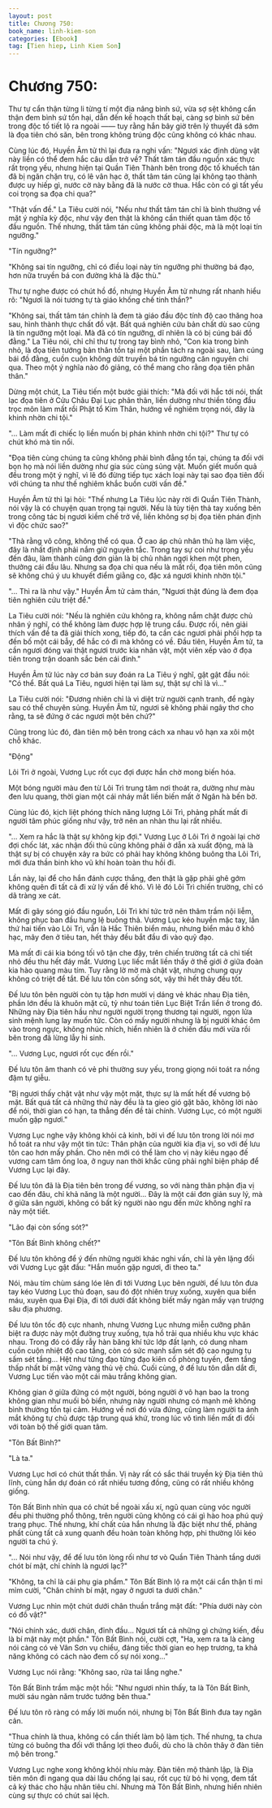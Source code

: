 ```yaml
---
layout: post
title: Chương 750: 
book_name: linh-kiem-son
categories: [Ebook]
tag: [Tien hiep, Linh Kiem Son]
---
```


# Chương 750: 

Thư tự cẩn thận từng li từng tí một địa nâng bình sứ, vừa sợ sệt không cẩn thận đem bình sứ tổn hại, dẫn đến kế hoạch thất bại, càng sợ bình sứ bên trong độc tố tiết lộ ra ngoài —— tuy rằng hắn bây giờ trên lý thuyết đã sớm là đọa tiên chó săn, bên trong không trúng độc cũng không có khác nhau.

Cùng lúc đó, Huyền Âm tử thì lại đưa ra nghi vấn: "Ngươi xác định dùng vật này liền có thể đem hắc câu dẫn trở về? Thất tâm tán đầu nguồn xác thực rất trọng yếu, nhưng hiện tại Quần Tiên Thành bên trong độc tố khuếch tán đã bị ngăn chặn trụ, có lê vân hạc ở, thất tâm tán cũng lại không tạo thành được uy hiếp gì, nước cờ này bằng đã là nước cờ thua. Hắc còn có gì tất yếu coi trọng sa đọa chi qua?"

"Thật vấn đề." La Tiêu cười nói, "Nếu như thất tâm tán chỉ là bình thường về mặt ý nghĩa kỳ độc, như vậy đen thật là không cần thiết quan tâm độc tố đầu nguồn. Thế nhưng, thất tâm tán cũng không phải độc, mà là một loại tín ngưỡng."

"Tín ngưỡng?"

"Không sai tín ngưỡng, chỉ có điều loại này tín ngưỡng phi thường bá đạo, hơn nữa truyền bá con đường khá là đặc thù."

Thư tự nghe được có chút hồ đồ, nhưng Huyền Âm tử nhưng rất nhanh hiểu rõ: "Ngươi là nói tương tự tà giáo khống chế tinh thần?"

"Không sai, thất tâm tán chính là đem tà giáo đầu độc tính độ cao thăng hoa sau, hình thành thực chất đồ vật. Bất quá nghiên cứu bản chất dù sao cũng là tín ngưỡng một loại. Mà đã có tín ngưỡng, dĩ nhiên là có bị cúng bái đồ đằng." La Tiêu nói, chỉ chỉ thư tự trong tay bình nhỏ, "Con kia trong bình nhỏ, là đọa tiên tướng bản thân tồn tại một phần tách ra ngoài sau, làm cúng bái đồ đằng, cuồn cuộn không dứt truyền bá tín ngưỡng căn nguyên chi qua. Theo một ý nghĩa nào đó giảng, có thể mang cho rằng đọa tiên phân thân."

Dừng một chút, La Tiêu tiến một bước giải thích: "Mà đối với hắc tới nói, thất lạc đọa tiên ở Cửu Châu Đại Lục phân thân, liền dường như thiền tông đầu trọc môn làm mất rồi Phật tổ Kim Thân, hướng về nghiêm trọng nói, đây là khinh nhờn chi tội."

"... Làm mất đi chiếc lọ liền muốn bị phán khinh nhờn chi tội?" Thư tự có chút khó mà tin nổi.

"Đọa tiên cùng chúng ta cũng không phải bình đẳng tồn tại, chúng ta đối với bọn họ mà nói liền dường như gia súc cùng sủng vật. Muốn giết muốn quả đều trong một ý nghĩ, vì lẽ đó đừng tiếp tục xách loại này tại sao đọa tiên đối với chúng ta như thế nghiêm khắc buồn cười vấn đề."

Huyền Âm tử thì lại hỏi: "Thế nhưng La Tiêu lúc này rời đi Quần Tiên Thành, nói vậy là có chuyện quan trọng tại người. Nếu là tùy tiện thả tay xuống bên trong công tác bị ngươi kiềm chế trở về, liền không sợ bị đọa tiên phán định vì độc chức sao?"

"Thà rằng vô công, không thể có qua. Ở cao áp chủ nhân thủ hạ làm việc, đây là nhất định phải nắm giữ nguyên tắc. Trong tay sự coi như trọng yếu đến đâu, làm thành cũng đơn giản là bị chủ nhân ngợi khen một phen, thưởng cái đầu lâu. Nhưng sa đọa chi qua nếu là mất rồi, đọa tiên môn cũng sẽ không chú ý ưu khuyết điểm giằng co, đặc xá ngươi khinh nhờn tội."

"... Thì ra là như vậy." Huyền Âm tử cảm thán, "Ngươi thật đúng là đem đọa tiên nghiên cứu triệt để."

La Tiêu cười nói: "Nếu là nghiên cứu không ra, không nắm chặt được chủ nhân ý nghĩ, có thể không làm được hợp lệ trung cẩu. Được rồi, nên giải thích vấn đề ta đã giải thích xong, tiếp đó, ta cần các ngươi phải phối hợp ta đến bố một cái bẫy, để hắc có đi mà không có về. Đầu tiên, Huyền Âm tử, ta cần ngươi đóng vai thật ngươi trước kia nhân vật, một viên xếp vào ở đọa tiên trong trận doanh sắc bén cái đinh."

Huyền Âm tử lúc này cơ bản suy đoán ra La Tiêu ý nghĩ, gật gật đầu nói: "Có thể. Bất quá La Tiêu, ngươi hiện tại làm sự, thật sự chỉ là vì..."

La Tiêu cười nói: "Đương nhiên chỉ là vì diệt trừ người cạnh tranh, để ngày sau có thể chuyên sủng. Huyền Âm tử, ngươi sẽ không phải ngây thơ cho rằng, ta sẽ đứng ở các ngươi một bên chứ?"

Cũng trong lúc đó, đàn tiên mộ bên trong cách xa nhau vô hạn xa xôi một chỗ khác.

"Động"

Lôi Trì ở ngoài, Vương Lục rốt cục đợi được hắn chờ mong biến hóa.

Một bóng người màu đen từ Lôi Trì trung tâm nơi thoát ra, dường như màu đen lưu quang, thời gian một cái nháy mắt liền biến mất ở Ngân hà bến bờ.

Cùng lúc đó, kịch liệt phóng thích năng lượng Lôi Trì, phảng phất mất đi người tâm phúc giống như vậy, trở nên an nhàn thu lại rất nhiều.

"... Xem ra hắc là thật sự không kịp đợi." Vương Lục ở Lôi Trì ở ngoài lại chờ đợi chốc lát, xác nhận đối thủ cũng không phải ở dẫn xà xuất động, mà là thật sự bị có chuyện xảy ra bức có phải hay không không buông tha Lôi Trì, mới đưa thần binh kho vũ khí hoàn toàn thu hồi đi.

Lần này, lại để cho hắn đánh cược thắng, đen thật là gặp phải ghê gớm không quên đi tất cả đi xử lý vấn đề khó. Vì lẽ đó Lôi Trì chiến trường, chỉ có dã tràng xe cát.

Mất đi gây sóng gió đầu nguồn, Lôi Trì khí tức trở nên thâm trầm nội liễm, không phục ban đầu hung lệ buông thả. Vương Lục kéo huyền mặc tay, lần thứ hai tiến vào Lôi Trì, vẫn là Hắc Thiên biển máu, nhưng biển máu ở khô hạc, mây đen ở tiêu tan, hết thảy đều bắt đầu đi vào quỹ đạo.

Mà mất đi cái kia bóng tối vô tận che đậy, trên chiến trường tất cả chi tiết nhỏ đều thu hết đáy mắt. Vương Lục liếc mắt liền thấy ở thế giới ở giữa đoàn kia hào quang màu tím. Tuy rằng lờ mờ mà chật vật, nhưng chung quy không có triệt để tắt. Đế lưu tôn còn sống sót, vậy thì hết thảy đều tốt.

Đế lưu tôn bên người còn tụ tập hơn mười vị dáng vẻ khác nhau Địa tiên, phần lớn đều là khuôn mặt cũ, tỷ như toán tiên Lục Biệt Trần liền ở trong đó. Những này Địa tiên hầu như người người trọng thương tại người, ngọn lửa sinh mệnh lung lay muốn tức. Còn có mấy người nhưng là bị người khác ôm vào trong ngực, không nhúc nhích, hiển nhiên là ở chiến đấu mới vừa rồi bên trong đã lừng lẫy hi sinh.

"... Vương Lục, ngươi rốt cục đến rồi."

Đế lưu tôn âm thanh có vẻ phi thường suy yếu, trong giọng nói toát ra nồng đậm tự giễu.

"Bị ngươi thấy chật vật như vậy một mặt, thực sự là mất hết đế vương bộ mặt. Bất quá tất cả những thứ này đều là ta gieo gió gặt bão, không lời nào để nói, thời gian có hạn, ta thẳng đến đề tài chính. Vương Lục, có một người muốn gặp ngươi."

Vương Lục nghe vậy không khỏi cả kinh, bởi vì đế lưu tôn trong lời nói mơ hồ toát ra như vậy một tin tức: Thân phận của người kia địa vị, so với đế lưu tôn cao hơn mấy phần. Cho nên mới có thể làm cho vị này kiêu ngạo đế vương cam tâm ống loa, ở nguy nan thời khắc cũng phải nghĩ biện pháp để Vương Lục lại đây.

Đế lưu tôn đã là Địa tiên bên trong đế vương, so với nàng thân phận địa vị cao đến đâu, chỉ khả năng là một người... Đây là một cái đơn giản suy lý, mà ở giữa sân người, không có bất kỳ người nào ngu đến mức không nghĩ ra này một tiết.

"Lão đại còn sống sót?"

"Tôn Bất Bình không chết?"

Đế lưu tôn không để ý đến những người khác nghi vấn, chỉ là yên lặng đối với Vương Lục gật đầu: "Hắn muốn gặp ngươi, đi theo ta."

Nói, màu tím chùm sáng lóe lên đi tới Vương Lục bên người, đế lưu tôn đưa tay kéo Vương Lục thủ đoạn, sau đó đột nhiên truỵ xuống, xuyên qua biển máu, xuyên qua Đại Địa, đi tới dưới đất không biết mấy ngàn mấy vạn trượng sâu địa phương.

Đế lưu tôn tốc độ cực nhanh, nhưng Vương Lục nhưng miễn cưỡng phân biệt ra được này một đường truỵ xuống, tựa hồ trải qua nhiều khu vực khác nhau. Trong đó có đầy rẫy hàn băng khí tức lớp đất lạnh, có dung nham cuồn cuộn nhiệt độ cao tầng, còn có sức mạnh sấm sét độ cao ngưng tụ sấm sét tầng... Hệt như từng đạo từng đạo kiên cố phòng tuyến, đem tầng thấp nhất bí mật vững vàng thủ vệ chủ. Cuối cùng, ở đế lưu tôn dẫn dắt đi, Vương Lục tiến vào một cái màu trắng không gian.

Không gian ở giữa đứng có một người, bóng người ở vô hạn bao la trong không gian như muối bỏ biển, nhưng này người nhưng có mạnh mẽ không bình thường tồn tại cảm. Hướng về nơi đó vừa đứng, cũng làm người ta ánh mắt không tự chủ được tập trung quá khứ, trong lúc vô tình liền mất đi đối với toàn bộ thế giới quan tâm.

"Tôn Bất Bình?"

"Là ta."

Vương Lục hơi có chút thất thần. Vị này rất có sắc thái truyền kỳ Địa tiên thủ lĩnh, cùng hắn dự đoán có rất nhiều tương đồng, cũng có rất nhiều không giống.

Tôn Bất Bình nhìn qua có chút bề ngoài xấu xí, ngũ quan cùng vóc người đều phi thường phổ thông, trên người cũng không có cái gì hào hoa phú quý trang phục. Thế nhưng, khí chất của hắn nhưng là đặc biệt như thế, phảng phất cùng tất cả xung quanh đều hoàn toàn không hợp, phi thường lôi kéo người ta chú ý.

"... Nói như vậy, để đế lưu tôn lòng rối như tơ vò Quần Tiên Thành tầng dưới chót bí mật, chỉ chính là ngươi lạc?"

"Không, ta chỉ là cái phụ gia phẩm." Tôn Bất Bình lộ ra một cái cẩn thận tỉ mỉ mỉm cười, "Chân chính bí mật, ngay ở ngươi ta dưới chân."

Vương Lục nhìn một chút dưới chân thuần trắng mặt đất: "Phía dưới này còn có đồ vật?"

"Nói chính xác, dưới chân, đỉnh đầu... Ngươi tất cả những gì chứng kiến, đều là bí mật này một phần." Tôn Bất Bình nói, cười cợt, "Ha, xem ra ta là càng nói càng có vẻ Vân Sơn vụ chiểu, đáng tiếc thời gian eo hẹp trương, ta khả năng không có cách nào đem cố sự nói xong..."

Vương Lục nói rằng: "Không sao, rửa tai lắng nghe."

Tôn Bất Bình trầm mặc một hồi: "Như ngươi nhìn thấy, ta là Tôn Bất Bình, mười sáu ngàn năm trước tướng bên thua."

Đế lưu tôn rõ ràng có mấy lời muốn nói, nhưng bị Tôn Bất Bình đưa tay ngăn cản.

"Thua chính là thua, không có cần thiết làm bộ làm tịch. Thế nhưng, ta chưa từng có buông tha đối với thắng lợi theo đuổi, dù cho là chôn thây ở đàn tiên mộ bên trong."

Vương Lục nghe xong không khỏi nhíu mày. Đàn tiên mộ thành lập, là Địa tiên môn đi ngang qua dài lâu chống lại sau, rốt cục từ bỏ hi vọng, đem tất cả ký thác cho hậu nhân tiêu chí. Nhưng mà Tôn Bất Bình, nhưng hiển nhiên cùng sự thực có chút sai lệch.